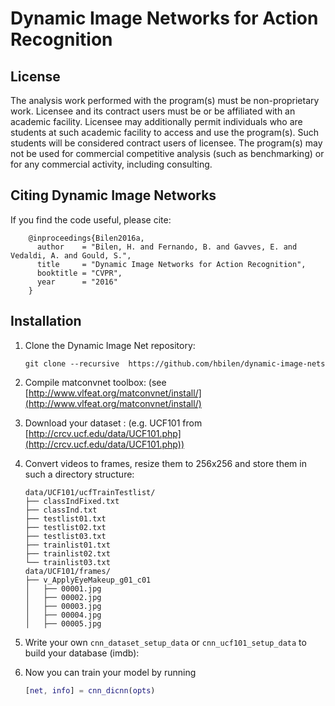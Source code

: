 # Dynamic Image Networks for Action Recognition


## License
The analysis work performed with the program(s) must be non-proprietary work. Licensee and its contract users must be or be affiliated with an academic facility. Licensee may additionally permit individuals who are students at such academic facility to access and use the program(s). Such students will be considered contract users of licensee. The program(s) may not be used for commercial competitive analysis (such as benchmarking) or for any commercial activity, including consulting.


## Citing Dynamic Image Networks

If you find the code useful, please cite:

        @inproceedings{Bilen2016a,
          author    = "Bilen, H. and Fernando, B. and Gavves, E. and Vedaldi, A. and Gould, S.",
          title     = "Dynamic Image Networks for Action Recognition",
          booktitle = "CVPR",
          year      = "2016"
        }
    


## Installation
1. Clone the Dynamic Image Net repository:

    ```Shell
    git clone --recursive  https://github.com/hbilen/dynamic-image-nets
    ```
    
2. Compile matconvnet toolbox: (see [http://www.vlfeat.org/matconvnet/install/](http://www.vlfeat.org/matconvnet/install/)

3. Download your dataset : (e.g. UCF101 from [http://crcv.ucf.edu/data/UCF101.php](http://crcv.ucf.edu/data/UCF101.php))

4. Convert videos to frames, resize them to 256x256 and store them in such a directory structure:
    
    ```Shell
    data/UCF101/ucfTrainTestlist/
    ├── classIndFixed.txt
    ├── classInd.txt
    ├── testlist01.txt
    ├── testlist02.txt
    ├── testlist03.txt
    ├── trainlist01.txt
    ├── trainlist02.txt
    └── trainlist03.txt
    data/UCF101/frames/
    ├── v_ApplyEyeMakeup_g01_c01
    │   ├── 00001.jpg
    │   ├── 00002.jpg
    │   ├── 00003.jpg
    │   ├── 00004.jpg
    │   ├── 00005.jpg
    ```

5. Write your own `cnn_dataset_setup_data` or `cnn_ucf101_setup_data` to build your database (imdb):

6. Now you can train your model by running 

    ```matlab
    [net, info] = cnn_dicnn(opts)
    ```

